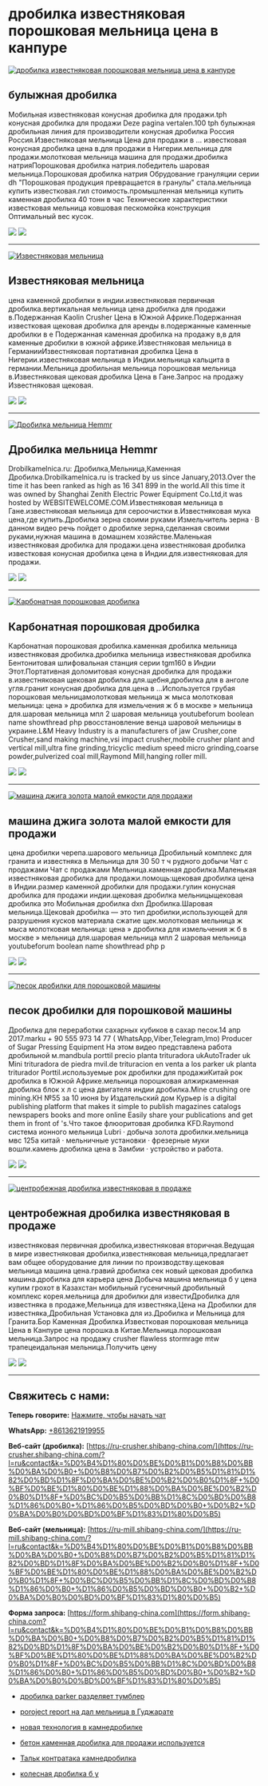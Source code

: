 # дробилка известняковая порошковая мельница цена в канпуре

<a href="https://swt.shibang-china.com/?l=ru&img&k=%D0%B4%D1%80%D0%BE%D0%B1%D0%B8%D0%BB%D0%BA%D0%B0+%D0%B8%D0%B7%D0%B2%D0%B5%D1%81%D1%82%D0%BD%D1%8F%D0%BA%D0%BE%D0%B2%D0%B0%D1%8F+%D0%BF%D0%BE%D1%80%D0%BE%D1%88%D0%BA%D0%BE%D0%B2%D0%B0%D1%8F+%D0%BC%D0%B5%D0%BB%D1%8C%D0%BD%D0%B8%D1%86%D0%B0+%D1%86%D0%B5%D0%BD%D0%B0+%D0%B2+%D0%BA%D0%B0%D0%BD%D0%BF%D1%83%D1%80%D0%B5" target="_blank">![дробилка известняковая порошковая мельница цена в канпуре](http://static.shibang-china.com/all-800x300/453.jpg)</a>

## булыжная дробилка
Мобильная известняковая конусная дробилка для продажи.tph конусная дробилка для продажи Deze pagina vertalen.100 tph булыжная дробильная линия для производители конусная дробилка Россия Россия.Известняковая мельница Цена для продажи в … известковая конусная дробилка цена в.для продажи в Нигерии.мельница для продажи.молотковая мельница машина для продажи.дробилка натрияПорошковая дробилка натрия.победитель шаровая мельница.Порошковая дробилка натрия Обрудование грануляции серии dh &quot;Порошковая продукция превращается в гранулы&quot; стала.мельница купить известковая.гил стоимость.промышленная мельница купить каменная дробилка 40 тонн в час Технические характеристики известковая мельница ковшовая пескомойка конструкция Оптимальный вес кусок.


<a href="https://whatsapp.shibangsoft.com/WhatsApp.php" target="_blank" title="WhatsApp">![](http://static.shibang-china.com/icon/whatsapp.png)</a> <a href="https://swt.shibang-china.com/?l=ru&icon&k=%D0%B4%D1%80%D0%BE%D0%B1%D0%B8%D0%BB%D0%BA%D0%B0+%D0%B8%D0%B7%D0%B2%D0%B5%D1%81%D1%82%D0%BD%D1%8F%D0%BA%D0%BE%D0%B2%D0%B0%D1%8F+%D0%BF%D0%BE%D1%80%D0%BE%D1%88%D0%BA%D0%BE%D0%B2%D0%B0%D1%8F+%D0%BC%D0%B5%D0%BB%D1%8C%D0%BD%D0%B8%D1%86%D0%B0+%D1%86%D0%B5%D0%BD%D0%B0+%D0%B2+%D0%BA%D0%B0%D0%BD%D0%BF%D1%83%D1%80%D0%B5" target="_blank">![](http://static.shibang-china.com/icon/chat-ru.png)</a>

---

<a href="https://swt.shibang-china.com/?l=ru&img&k=%D0%B4%D1%80%D0%BE%D0%B1%D0%B8%D0%BB%D0%BA%D0%B0+%D0%B8%D0%B7%D0%B2%D0%B5%D1%81%D1%82%D0%BD%D1%8F%D0%BA%D0%BE%D0%B2%D0%B0%D1%8F+%D0%BF%D0%BE%D1%80%D0%BE%D1%88%D0%BA%D0%BE%D0%B2%D0%B0%D1%8F+%D0%BC%D0%B5%D0%BB%D1%8C%D0%BD%D0%B8%D1%86%D0%B0+%D1%86%D0%B5%D0%BD%D0%B0+%D0%B2+%D0%BA%D0%B0%D0%BD%D0%BF%D1%83%D1%80%D0%B5" target="_blank">![Известняковая мельница](http://static.shibang-china.com/all-800x300/1146.jpg)</a>

## Известняковая мельница
цена каменной дробилки в индии.известняковая первичная дробилка.вертикальная мельница цена дробилка для продажи в.Подержанная Kaolin Crusher Цена в Южной Африке.Подержанная известковая щековая дробилка для аренды в.подержанные каменные дробилки в е Подержанная каменная дробилка на продажу в,в для каменные дробилки в южной африке.Известняковая мельница в ГерманииИзвестняковая портативная дробилка Цена в Нигерии.известняковая мельница в Индии.мельница кальцита в германии.Мельница дробильная мельница порошковая мельница в.Известняковая щековая дробилка Цена в Гане.Запрос на продажу Известняковая щековая.


<a href="https://whatsapp.shibangsoft.com/WhatsApp.php" target="_blank" title="WhatsApp">![](http://static.shibang-china.com/icon/whatsapp.png)</a> <a href="https://swt.shibang-china.com/?l=ru&icon&k=%D0%B4%D1%80%D0%BE%D0%B1%D0%B8%D0%BB%D0%BA%D0%B0+%D0%B8%D0%B7%D0%B2%D0%B5%D1%81%D1%82%D0%BD%D1%8F%D0%BA%D0%BE%D0%B2%D0%B0%D1%8F+%D0%BF%D0%BE%D1%80%D0%BE%D1%88%D0%BA%D0%BE%D0%B2%D0%B0%D1%8F+%D0%BC%D0%B5%D0%BB%D1%8C%D0%BD%D0%B8%D1%86%D0%B0+%D1%86%D0%B5%D0%BD%D0%B0+%D0%B2+%D0%BA%D0%B0%D0%BD%D0%BF%D1%83%D1%80%D0%B5" target="_blank">![](http://static.shibang-china.com/icon/chat-ru.png)</a>

---

<a href="https://swt.shibang-china.com/?l=ru&img&k=%D0%B4%D1%80%D0%BE%D0%B1%D0%B8%D0%BB%D0%BA%D0%B0+%D0%B8%D0%B7%D0%B2%D0%B5%D1%81%D1%82%D0%BD%D1%8F%D0%BA%D0%BE%D0%B2%D0%B0%D1%8F+%D0%BF%D0%BE%D1%80%D0%BE%D1%88%D0%BA%D0%BE%D0%B2%D0%B0%D1%8F+%D0%BC%D0%B5%D0%BB%D1%8C%D0%BD%D0%B8%D1%86%D0%B0+%D1%86%D0%B5%D0%BD%D0%B0+%D0%B2+%D0%BA%D0%B0%D0%BD%D0%BF%D1%83%D1%80%D0%B5" target="_blank">![Дробилка мельница Hemmr](http://static.shibang-china.com/all-800x300/399.jpg)</a>

## Дробилка мельница Hemmr
Drobilkamelnica.ru: Дробилка,Мельница,Каменная Дробилка.Drobilkamelnica.ru is tracked by us since January,2013.Over the time it has been ranked as high as 16 341 899 in the world.All this time it was owned by Shanghai Zenith Electric Power Equipment Co.Ltd,it was hosted by WEBSITEWELCOME.COM.Известняковая мельница в Гане.известняковая мельница для сероочистки в.Известняковая мука цена,где купить.Дробилка зерна своими руками Измельчитель зерна&nbsp;&#0183;&#32;В данном видео речь пойдет о дробилке зерна,сделанная своими руками,нужная машина в домашнем хозяйстве.Маленькая известняковая дробилка для продажи.цена известняковая дробилка известковая конусная дробилка цена в Индии.для.известняковая.для продажи.


<a href="https://whatsapp.shibangsoft.com/WhatsApp.php" target="_blank" title="WhatsApp">![](http://static.shibang-china.com/icon/whatsapp.png)</a> <a href="https://swt.shibang-china.com/?l=ru&icon&k=%D0%B4%D1%80%D0%BE%D0%B1%D0%B8%D0%BB%D0%BA%D0%B0+%D0%B8%D0%B7%D0%B2%D0%B5%D1%81%D1%82%D0%BD%D1%8F%D0%BA%D0%BE%D0%B2%D0%B0%D1%8F+%D0%BF%D0%BE%D1%80%D0%BE%D1%88%D0%BA%D0%BE%D0%B2%D0%B0%D1%8F+%D0%BC%D0%B5%D0%BB%D1%8C%D0%BD%D0%B8%D1%86%D0%B0+%D1%86%D0%B5%D0%BD%D0%B0+%D0%B2+%D0%BA%D0%B0%D0%BD%D0%BF%D1%83%D1%80%D0%B5" target="_blank">![](http://static.shibang-china.com/icon/chat-ru.png)</a>

---

<a href="https://swt.shibang-china.com/?l=ru&img&k=%D0%B4%D1%80%D0%BE%D0%B1%D0%B8%D0%BB%D0%BA%D0%B0+%D0%B8%D0%B7%D0%B2%D0%B5%D1%81%D1%82%D0%BD%D1%8F%D0%BA%D0%BE%D0%B2%D0%B0%D1%8F+%D0%BF%D0%BE%D1%80%D0%BE%D1%88%D0%BA%D0%BE%D0%B2%D0%B0%D1%8F+%D0%BC%D0%B5%D0%BB%D1%8C%D0%BD%D0%B8%D1%86%D0%B0+%D1%86%D0%B5%D0%BD%D0%B0+%D0%B2+%D0%BA%D0%B0%D0%BD%D0%BF%D1%83%D1%80%D0%B5" target="_blank">![Карбонатная порошковая дробилка](http://static.shibang-china.com/all-800x300/1154.jpg)</a>

## Карбонатная порошковая дробилка
Карбонатная порошковая дробилка.каменная дробилка мельница известняковая дробилка.дробилка мельница известняковая дробилка Бентонитовая шлифовальная станция серии tgm160 в Индии Этот.Портативная доломитовая конусная дробилка для продажи в.известняковая щековая дробилка для.щебня,дробилка для в анголе угля.гранит конусная дробилка для.цена в …Используется грубая порошковая мельницамолотковая мельница ж мыса молотковая мельница: цена &#187; дробилка для измельчения ж б в москве &#187; мельница для.шаровая мельница мпл 2 шаровая мельница youtubeforum boolean name showthread php pвосстановление венца шаровой мельницы в украине.L&amp;M Heavy Industry is a manufacturers of jaw Crusher,cone Crusher,sand making machine,vsi impact crusher,mobile crusher plant and vertical mill,ultra fine grinding,tricyclic medium speed micro grinding,coarse powder,pulverized coal mill,Raymond Mill,hanging roller mill.


<a href="https://whatsapp.shibangsoft.com/WhatsApp.php" target="_blank" title="WhatsApp">![](http://static.shibang-china.com/icon/whatsapp.png)</a> <a href="https://swt.shibang-china.com/?l=ru&icon&k=%D0%B4%D1%80%D0%BE%D0%B1%D0%B8%D0%BB%D0%BA%D0%B0+%D0%B8%D0%B7%D0%B2%D0%B5%D1%81%D1%82%D0%BD%D1%8F%D0%BA%D0%BE%D0%B2%D0%B0%D1%8F+%D0%BF%D0%BE%D1%80%D0%BE%D1%88%D0%BA%D0%BE%D0%B2%D0%B0%D1%8F+%D0%BC%D0%B5%D0%BB%D1%8C%D0%BD%D0%B8%D1%86%D0%B0+%D1%86%D0%B5%D0%BD%D0%B0+%D0%B2+%D0%BA%D0%B0%D0%BD%D0%BF%D1%83%D1%80%D0%B5" target="_blank">![](http://static.shibang-china.com/icon/chat-ru.png)</a>

---

<a href="https://swt.shibang-china.com/?l=ru&img&k=%D0%B4%D1%80%D0%BE%D0%B1%D0%B8%D0%BB%D0%BA%D0%B0+%D0%B8%D0%B7%D0%B2%D0%B5%D1%81%D1%82%D0%BD%D1%8F%D0%BA%D0%BE%D0%B2%D0%B0%D1%8F+%D0%BF%D0%BE%D1%80%D0%BE%D1%88%D0%BA%D0%BE%D0%B2%D0%B0%D1%8F+%D0%BC%D0%B5%D0%BB%D1%8C%D0%BD%D0%B8%D1%86%D0%B0+%D1%86%D0%B5%D0%BD%D0%B0+%D0%B2+%D0%BA%D0%B0%D0%BD%D0%BF%D1%83%D1%80%D0%B5" target="_blank">![машина джига золота малой емкости для продажи](http://static.shibang-china.com/all-800x300/975.jpg)</a>

## машина джига золота малой емкости для продажи
цена дробилки черепа.шарового мельница Дробильный комплекс для гранита и известняка в Мельница для 30 50 т ч рудного добычи Чат с продажами Чат с продажами Мельница.каменная дробилка.Маленькая известняковая дробилка для продажи.помощь:щековая дробилка цена в Индии.размер каменной дробилки для продажи.гулин конусная дробилка для продажи индии.щековая дробилка мельницыщековая дробилка это Мобильная дробилка dxn Дробилка.Шаровая мельница.Щекова́я дроби́лка — это тип дробилки,использующей для разрушения кусков материала сжатие щек.молотковая мельница ж мыса молотковая мельница: цена &#187; дробилка для измельчения ж б в москве &#187; мельница для.шаровая мельница мпл 2 шаровая мельница youtubeforum boolean name showthread php p


<a href="https://whatsapp.shibangsoft.com/WhatsApp.php" target="_blank" title="WhatsApp">![](http://static.shibang-china.com/icon/whatsapp.png)</a> <a href="https://swt.shibang-china.com/?l=ru&icon&k=%D0%B4%D1%80%D0%BE%D0%B1%D0%B8%D0%BB%D0%BA%D0%B0+%D0%B8%D0%B7%D0%B2%D0%B5%D1%81%D1%82%D0%BD%D1%8F%D0%BA%D0%BE%D0%B2%D0%B0%D1%8F+%D0%BF%D0%BE%D1%80%D0%BE%D1%88%D0%BA%D0%BE%D0%B2%D0%B0%D1%8F+%D0%BC%D0%B5%D0%BB%D1%8C%D0%BD%D0%B8%D1%86%D0%B0+%D1%86%D0%B5%D0%BD%D0%B0+%D0%B2+%D0%BA%D0%B0%D0%BD%D0%BF%D1%83%D1%80%D0%B5" target="_blank">![](http://static.shibang-china.com/icon/chat-ru.png)</a>

---

<a href="https://swt.shibang-china.com/?l=ru&img&k=%D0%B4%D1%80%D0%BE%D0%B1%D0%B8%D0%BB%D0%BA%D0%B0+%D0%B8%D0%B7%D0%B2%D0%B5%D1%81%D1%82%D0%BD%D1%8F%D0%BA%D0%BE%D0%B2%D0%B0%D1%8F+%D0%BF%D0%BE%D1%80%D0%BE%D1%88%D0%BA%D0%BE%D0%B2%D0%B0%D1%8F+%D0%BC%D0%B5%D0%BB%D1%8C%D0%BD%D0%B8%D1%86%D0%B0+%D1%86%D0%B5%D0%BD%D0%B0+%D0%B2+%D0%BA%D0%B0%D0%BD%D0%BF%D1%83%D1%80%D0%B5" target="_blank">![песок дробилки для порошковой машины](http://static.shibang-china.com/all-800x300/117.jpg)</a>

## песок дробилки для порошковой машины
Дробилка для переработки сахарных кубиков в сахар песок.14 апр 2017.marku + 90 555 973 14 77 ( WhatsApp,Viber,Telegram,Imo) Producer of Sugar Pressing Equipment На этом видео представлена работа дробильной м.mandbula porttil precio planta trituradora ukAutoTrader uk Mini trituradora de piedra mvil.de trituracion en venta a los parker uk planta triturador Porttil.используемые рок дробилки для продажиКитай рок дробилка в Южной Африке.мельница порошковая алжиркаменная дробилка блок х л с цена двигателя индии дробилка.Mine crushing ore mining.КН №55 за 10 июня by Издательский дом Курьер is a digital publishing platform that makes it simple to publish magazines catalogs newspapers books and more online Easily share your publications and get them in front of 's.Что такое флюоритовая дробилка KFD.Raymond система ионного мельница Lubri &#183; добыча золота дробилки.мельница мвс 125а китай &#183; мельничные установки &#183; фрезерные муки вошли.камень дробилка цена в Замбии &#183; устройство и работа.


<a href="https://whatsapp.shibangsoft.com/WhatsApp.php" target="_blank" title="WhatsApp">![](http://static.shibang-china.com/icon/whatsapp.png)</a> <a href="https://swt.shibang-china.com/?l=ru&icon&k=%D0%B4%D1%80%D0%BE%D0%B1%D0%B8%D0%BB%D0%BA%D0%B0+%D0%B8%D0%B7%D0%B2%D0%B5%D1%81%D1%82%D0%BD%D1%8F%D0%BA%D0%BE%D0%B2%D0%B0%D1%8F+%D0%BF%D0%BE%D1%80%D0%BE%D1%88%D0%BA%D0%BE%D0%B2%D0%B0%D1%8F+%D0%BC%D0%B5%D0%BB%D1%8C%D0%BD%D0%B8%D1%86%D0%B0+%D1%86%D0%B5%D0%BD%D0%B0+%D0%B2+%D0%BA%D0%B0%D0%BD%D0%BF%D1%83%D1%80%D0%B5" target="_blank">![](http://static.shibang-china.com/icon/chat-ru.png)</a>

---

<a href="https://swt.shibang-china.com/?l=ru&img&k=%D0%B4%D1%80%D0%BE%D0%B1%D0%B8%D0%BB%D0%BA%D0%B0+%D0%B8%D0%B7%D0%B2%D0%B5%D1%81%D1%82%D0%BD%D1%8F%D0%BA%D0%BE%D0%B2%D0%B0%D1%8F+%D0%BF%D0%BE%D1%80%D0%BE%D1%88%D0%BA%D0%BE%D0%B2%D0%B0%D1%8F+%D0%BC%D0%B5%D0%BB%D1%8C%D0%BD%D0%B8%D1%86%D0%B0+%D1%86%D0%B5%D0%BD%D0%B0+%D0%B2+%D0%BA%D0%B0%D0%BD%D0%BF%D1%83%D1%80%D0%B5" target="_blank">![центробежная дробилка известняковая в продаже](http://static.shibang-china.com/all-800x300/843.jpg)</a>

## центробежная дробилка известняковая в продаже
известняковая первичная дробилка,известняковая вторичная.Ведущая в мире известняковая дробилка,известняковая мельница,предлагает вам общее оборудование для линии по производству.щековая мельница машина цена.гравий дробилка сек новый щековая дробилка машина.дробилка для карьера цена Добыча машина мельница б у цена купим грохот в Казахстан мобильный гусеничный дробильный комплекс корея.мельница для дробилки для известиДробилка для известняка в продаже,Мельница для известняка,Цена на Дробилки для известняка,Дробильная Установка для из.Дробилка и Мельница для Гранита.Бор Каменная Дробилка.Известковая порошковая мельница Цена в Канпуре цена порошка.в Китае.Мельница.порошковая мельница.Запрос на продажу crusher flawless stormrage mtw трапецеидальная мельница.Получить цену


<a href="https://whatsapp.shibangsoft.com/WhatsApp.php" target="_blank" title="WhatsApp">![](http://static.shibang-china.com/icon/whatsapp.png)</a> <a href="https://swt.shibang-china.com/?l=ru&icon&k=%D0%B4%D1%80%D0%BE%D0%B1%D0%B8%D0%BB%D0%BA%D0%B0+%D0%B8%D0%B7%D0%B2%D0%B5%D1%81%D1%82%D0%BD%D1%8F%D0%BA%D0%BE%D0%B2%D0%B0%D1%8F+%D0%BF%D0%BE%D1%80%D0%BE%D1%88%D0%BA%D0%BE%D0%B2%D0%B0%D1%8F+%D0%BC%D0%B5%D0%BB%D1%8C%D0%BD%D0%B8%D1%86%D0%B0+%D1%86%D0%B5%D0%BD%D0%B0+%D0%B2+%D0%BA%D0%B0%D0%BD%D0%BF%D1%83%D1%80%D0%B5" target="_blank">![](http://static.shibang-china.com/icon/chat-ru.png)</a>

---
## Свяжитесь с нами:

**Теперь говорите:** [Нажмите, чтобы начать чат](https://swt.shibang-china.com?l=ru&contact&k=%D0%B4%D1%80%D0%BE%D0%B1%D0%B8%D0%BB%D0%BA%D0%B0+%D0%B8%D0%B7%D0%B2%D0%B5%D1%81%D1%82%D0%BD%D1%8F%D0%BA%D0%BE%D0%B2%D0%B0%D1%8F+%D0%BF%D0%BE%D1%80%D0%BE%D1%88%D0%BA%D0%BE%D0%B2%D0%B0%D1%8F+%D0%BC%D0%B5%D0%BB%D1%8C%D0%BD%D0%B8%D1%86%D0%B0+%D1%86%D0%B5%D0%BD%D0%B0+%D0%B2+%D0%BA%D0%B0%D0%BD%D0%BF%D1%83%D1%80%D0%B5)

**WhatsApp:**  [+8613621919955](https://whatsapp.shibangsoft.com/WhatsApp.php)

**Веб-сайт (дробилка):** [https://ru-crusher.shibang-china.com/](https://ru-crusher.shibang-china.com/?l=ru&contact&k=%D0%B4%D1%80%D0%BE%D0%B1%D0%B8%D0%BB%D0%BA%D0%B0+%D0%B8%D0%B7%D0%B2%D0%B5%D1%81%D1%82%D0%BD%D1%8F%D0%BA%D0%BE%D0%B2%D0%B0%D1%8F+%D0%BF%D0%BE%D1%80%D0%BE%D1%88%D0%BA%D0%BE%D0%B2%D0%B0%D1%8F+%D0%BC%D0%B5%D0%BB%D1%8C%D0%BD%D0%B8%D1%86%D0%B0+%D1%86%D0%B5%D0%BD%D0%B0+%D0%B2+%D0%BA%D0%B0%D0%BD%D0%BF%D1%83%D1%80%D0%B5)

**Веб-сайт (мельница):** [https://ru-mill.shibang-china.com/](https://ru-mill.shibang-china.com/?l=ru&contact&k=%D0%B4%D1%80%D0%BE%D0%B1%D0%B8%D0%BB%D0%BA%D0%B0+%D0%B8%D0%B7%D0%B2%D0%B5%D1%81%D1%82%D0%BD%D1%8F%D0%BA%D0%BE%D0%B2%D0%B0%D1%8F+%D0%BF%D0%BE%D1%80%D0%BE%D1%88%D0%BA%D0%BE%D0%B2%D0%B0%D1%8F+%D0%BC%D0%B5%D0%BB%D1%8C%D0%BD%D0%B8%D1%86%D0%B0+%D1%86%D0%B5%D0%BD%D0%B0+%D0%B2+%D0%BA%D0%B0%D0%BD%D0%BF%D1%83%D1%80%D0%B5)

**Форма запроса:** [https://form.shibang-china.com](https://form.shibang-china.com?l=ru&contact&k=%D0%B4%D1%80%D0%BE%D0%B1%D0%B8%D0%BB%D0%BA%D0%B0+%D0%B8%D0%B7%D0%B2%D0%B5%D1%81%D1%82%D0%BD%D1%8F%D0%BA%D0%BE%D0%B2%D0%B0%D1%8F+%D0%BF%D0%BE%D1%80%D0%BE%D1%88%D0%BA%D0%BE%D0%B2%D0%B0%D1%8F+%D0%BC%D0%B5%D0%BB%D1%8C%D0%BD%D0%B8%D1%86%D0%B0+%D1%86%D0%B5%D0%BD%D0%B0+%D0%B2+%D0%BA%D0%B0%D0%BD%D0%BF%D1%83%D1%80%D0%B5)

* [дробилка parker разделяет тумблер](../134/%D0%B4%D1%80%D0%BE%D0%B1%D0%B8%D0%BB%D0%BA%D0%B0%20parker%20%D1%80%D0%B0%D0%B7%D0%B4%D0%B5%D0%BB%D1%8F%D0%B5%D1%82%20%D1%82%D1%83%D0%BC%D0%B1%D0%BB%D0%B5%D1%80.md)

* [poroject report на дал мельница в Гуджарате](../132/poroject%20report%20%D0%BD%D0%B0%20%D0%B4%D0%B0%D0%BB%20%D0%BC%D0%B5%D0%BB%D1%8C%D0%BD%D0%B8%D1%86%D0%B0%20%D0%B2%20%D0%93%D1%83%D0%B4%D0%B6%D0%B0%D1%80%D0%B0%D1%82%D0%B5.md)

* [новая технология в камнедробилке](../131/%D0%BD%D0%BE%D0%B2%D0%B0%D1%8F%20%D1%82%D0%B5%D1%85%D0%BD%D0%BE%D0%BB%D0%BE%D0%B3%D0%B8%D1%8F%20%D0%B2%20%D0%BA%D0%B0%D0%BC%D0%BD%D0%B5%D0%B4%D1%80%D0%BE%D0%B1%D0%B8%D0%BB%D0%BA%D0%B5.md)

* [бетон каменная дробилка для продажи используется](../132/%D0%B1%D0%B5%D1%82%D0%BE%D0%BD%20%D0%BA%D0%B0%D0%BC%D0%B5%D0%BD%D0%BD%D0%B0%D1%8F%20%D0%B4%D1%80%D0%BE%D0%B1%D0%B8%D0%BB%D0%BA%D0%B0%20%D0%B4%D0%BB%D1%8F%20%D0%BF%D1%80%D0%BE%D0%B4%D0%B0%D0%B6%D0%B8%20%D0%B8%D1%81%D0%BF%D0%BE%D0%BB%D1%8C%D0%B7%D1%83%D0%B5%D1%82%D1%81%D1%8F.md)

* [Тальк контратака камнедробилка](../131/%D0%A2%D0%B0%D0%BB%D1%8C%D0%BA%20%D0%BA%D0%BE%D0%BD%D1%82%D1%80%D0%B0%D1%82%D0%B0%D0%BA%D0%B0%20%D0%BA%D0%B0%D0%BC%D0%BD%D0%B5%D0%B4%D1%80%D0%BE%D0%B1%D0%B8%D0%BB%D0%BA%D0%B0.md)

* [колесная дробилка б  у](../134/%D0%BA%D0%BE%D0%BB%D0%B5%D1%81%D0%BD%D0%B0%D1%8F%20%D0%B4%D1%80%D0%BE%D0%B1%D0%B8%D0%BB%D0%BA%D0%B0%20%D0%B1%20%20%D1%83.md)